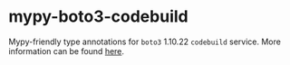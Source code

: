 # mypy-boto3-codebuild

Mypy-friendly type annotations for `boto3` 1.10.22 `codebuild` service.
More information can be found [here](https://github.com/vemel/mypy_boto3).